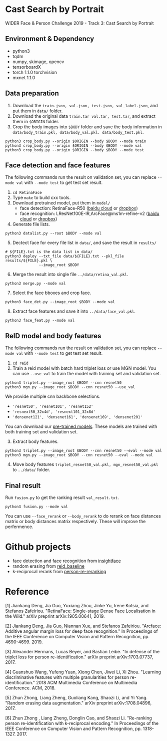 # Cast Search by Portrait
WIDER Face & Person Challenge 2019 - Track 3: Cast Search by Portrait


## Environment & Dependency
- python3
- tqdm 
- numpy, skimage, opencv
- tensorboardX
- torch 1.1.0 torchvision
- mxnet 1.1.0

## Data preparation
1. Download the `train.json, val.json, test.json, val_label.json`, and put them in `data/` folder.
2. Download the original data `train.tar val.tar, test.tar`, and extract them in `$ORIGIN` folder.
3. Crop the body images into `$BODY` folder and save the body information in `data/body_train.pkl, data/body_val.pkl. data/body_test.pkl`.
```
python3 crop_body.py --origin $ORIGIN --body $BODY --mode train
python3 crop_body.py --origin $ORIGIN --body $BODY --mode val
python3 crop_body.py --origin $ORIGIN --body $BODY --mode test
```


## Face detection and face features
The following commands run the result on validation set, you can replace `--mode val` with `--mode test` to get test set result.

1. `cd RetinaFace`
2. Type ``make`` to build cxx tools.
3. Download pretrained model, put them in `model/`
    - face detection: RetinaFace-R50 ([baidu cloud](https://pan.baidu.com/s/1C6nKq122gJxRhb37vK0_LQ) or [dropbox](https://www.dropbox.com/s/53ftnlarhyrpkg2/retinaface-R50.zip?dl=0))
    - face recognition: LResNet100E-IR,ArcFace@ms1m-refine-v2 ([baidu cloud](https://pan.baidu.com/s/1wuRTf2YIsKt76TxFufsRNA) or [dropbox](https://www.dropbox.com/s/tj96fsm6t6rq8ye/model-r100-arcface-ms1m-refine-v2.zip?dl=0))
4. Generate file lists.
```
python3 datalist.py --root $BODY --mode val
```
5. Dectect face for every file list in `data/`, and save the result in `results/`
```
# ${FILE}.txt is the data list in data/
python3 deploy --txt_file data/${FILE}.txt --pkl_file results/${FILE}.pkl \
               --image_root $BODY
```
6. Merge the result into single file `../data/retina_val.pkl`.
```
python3 merge.py --mode val
```
7. Select the face bboxes and crop face.
```
python3 face_det.py --image_root $BODY --mode val
```
8. Extract face features and save it into `../data/face_val.pkl`.
```
python3 face_feat.py --mode val
```


## ReID model and body features
The following commands run the result on validation set, you can replace `--mode val` with `--mode test` to get test set result.

1. `cd reid`
2. Train a reid model with batch hard triplet loss or use MGN model. You can use `--use_val` to train the model with training set and validation set.
```
python3 triplet.py --image_root $BODY --cnn resnet50
python3 mgn.py --image_root $BODY --cnn resnet50 --use_val
```
We provide multiple cnn backbone selections.
 - `'resnet50', 'resnet101', 'resnet152'`
 - `'resnext50_32x4d', 'resnext101_32x8d'`
 - `'densenet121', 'densenet161', 'densenet169', 'densenet201'`

You can download our [pre-trained models](https://drive.google.com/drive/folders/11pf0GH51g0l2B2HhhRxa2welaGnhVK4y?usp=sharing). These models are trained with both training set and validation set.
 
3. Extract body features.
```
python3 triplet.py --image_root $BODY --cnn resnet50 --eval --mode val
python3 mgn.py --image_root $BODY --cnn resnet50 --eval --mode val
```
4. Move body features `triplet_resnet50_val.pkl, mgn_resnet50_val.pkl` to `../data/` folder.


## Final result
Run `fusion.py` to get the ranking result `val_result.txt`. 
```
python3 fusion.py --mode val
```
You can use `--face_rerank` or `--body_rerank` to do rerank on face distances matrix or body distances matrix respectively. These will improve the perfermence.


# Github projects

- face detection and face recognition from [insightface](https://github.com/deepinsight/insightface)
- random erasing from [reid_baseline](https://github.com/L1aoXingyu/reid_baseline)
- k-reciprocal rerank from [person-re-reranking](https://github.com/zhunzhong07/person-re-ranking)



# Reference 

[1] Jiankang Deng, Jia Guo, Yuxiang Zhou, Jinke Yu, Irene Kotsia, and Stefanos Zafeiriou. "RetinaFace: Single-stage Dense Face Localisation in the Wild." arXiv preprint arXiv:1905.00641, 2019.

[2] Jiankang Deng, Jia Guo, Niannan Xue, and Stefanos Zafeiriou. "Arcface: Additive angular margin loss for deep face recognition." In Proceedings of the IEEE Conference on Computer Vision and Pattern Recognition, pp. 4690-4699. 2019.

[3] Alexander Hermans, Lucas Beyer, and Bastian Leibe. "In defense of the triplet loss for person re-identification." arXiv preprint arXiv:1703.07737, 2017.

[4] Guanshuo Wang, Yufeng Yuan, Xiong Chen, Jiwei Li, Xi Zhou. "Learning discriminative features with multiple granularities for person re-identification." 2018 ACM Multimedia Conference on Multimedia Conference. ACM, 2018.

[5] Zhun Zhong, Liang Zheng, Guoliang Kang, Shaozi Li, and Yi Yang. "Random erasing data augmentation." arXiv preprint arXiv:1708.04896, 2017.

[6] Zhun Zhong , Liang Zheng, Donglin Cao, and Shaozi Li. "Re-ranking person re-identification with k-reciprocal encoding." In Proceedings of the IEEE Conference on Computer Vision and Pattern Recognition, pp. 1318-1327. 2017.
